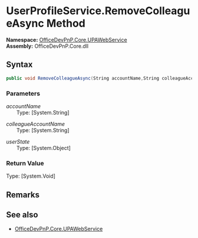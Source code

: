 # UserProfileService.RemoveColleagueAsync Method  
  

**Namespace:** [OfficeDevPnP.Core.UPAWebService](OfficeDevPnP.Core.UPAWebService.md)  
**Assembly:** OfficeDevPnP.Core.dll  
## Syntax
```C#
public void RemoveColleagueAsync(String accountName,String colleagueAccountName,Object userState)
```
### Parameters
*accountName*  
&emsp;&emsp;Type: [System.String] 
&emsp;&emsp;  
  
*colleagueAccountName*  
&emsp;&emsp;Type: [System.String] 
&emsp;&emsp;  
  
*userState*  
&emsp;&emsp;Type: [System.Object] 
&emsp;&emsp;  
  
### Return Value
Type: [System.Void]  

## Remarks 

## See also
- [OfficeDevPnP.Core.UPAWebService](OfficeDevPnP.Core.UPAWebService.md)
